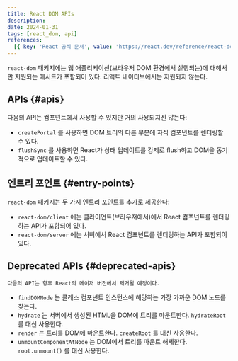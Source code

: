 ```yaml
---
title: React DOM APIs
description:
date: 2024-01-31
tags: [react_dom, api]
references:
  [{ key: 'React 공식 문서', value: 'https://react.dev/reference/react-dom' }]
---
```


`react-dom` 패키지에는 웹 애플리케이션(브라우저 DOM 환경에서 실행되는)에 대해서만 지원되는 메서드가 포함되어 있다. 리액트 네이티브에서는 지원되지 않는다.

## APIs {#apis}

다음의 API는 컴포넌트에서 사용할 수 있지만 거의 사용되지진 않는다:

- `createPortal` 를 사용하면 DOM 트리의 다른 부분에 자식 컴포넌트를 렌더링할 수 있다.
- `flushSync` 를 사용하면 React가 상태 업데이트를 강제로 flush하고 DOM을 동기적으로 업데이트할 수 있다.

## 엔트리 포인트 {#entry-points}

`react-dom` 패키지는 두 가지 엔트리 포인트를 추가로 제공한다:

- `react-dom/client` 에는 클라이언트(브라우저에서)에서 React 컴포넌트를 렌더링하는 API가 포함되어 있다.
- `react-dom/server` 에는 서버에서 React 컴포넌트를 렌더링하는 API가 포함되어 있다.

## Deprecated APIs {#deprecated-apis}

```warning
다음의 API는 향후 React의 메이저 버전에서 제거될 예정이다.
```

- `findDOMNode` 는 클래스 컴포넌트 인스턴스에 해당하는 가장 가까운 DOM 노드를 찾는다.
- `hydrate` 는 서버에서 생성된 HTML을 DOM에 트리를 마운트한다. `hydrateRoot` 를 대신 사용한다.
- `render` 는 트리를 DOM에 마운트한다. `createRoot` 를 대신 사용한다.
- `unmountComponentAtNode` 는 DOM에서 트리를 마운트 해제한다. `root.unmount()` 를 대신 사용한다.
